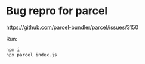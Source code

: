 # Bug repro for parcel

https://github.com/parcel-bundler/parcel/issues/3150

Run:

```
npm i
npx parcel index.js
```
